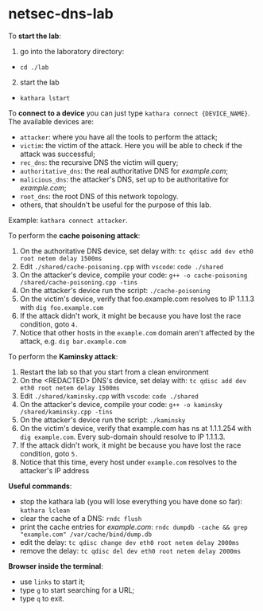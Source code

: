 # netsec-dns-lab

To **start the lab**:
1. go into the laboratory directory:
  - `cd ./lab`
2. start the lab
  - `kathara lstart`

To **connect to a device** you can just type `kathara connect {DEVICE_NAME}`. The available devices are:
- `attacker`: where you have all the tools to perform the attack;
- `victim`: the victim of the attack. Here you will be able to check if the attack was successful;
- `rec_dns`: the recursive DNS the victim will query;
- `authoritative_dns`: the real authoritative DNS for *example.com*;
- `malicious_dns`: the attacker's DNS, set up to be authoritative for *example.com*;
- `root_dns`: the root DNS of this network topology.
- others, that shouldn't be useful for the purpose of this lab.

Example: `kathara connect attacker`.


To perform the **cache poisoning attack**:
1. On the authoritative DNS device, set delay with: `tc qdisc add dev eth0 root netem delay 1500ms`
2. Edit `./shared/cache-poisoning.cpp` with `vscode`: `code ./shared`
3. On the attacker's device, compile your code: `g++ -o cache-poisoning /shared/cache-poisoning.cpp -tins`
4. On the attacker's device run the script: `./cache-poisoning`
5. On the victim's device, verify that foo.example.com resolves to IP 1.1.1.3 with `dig foo.example.com`
6. If the attack didn't work, it might be because you have lost the race condition, goto `4.`
7. Notice that other hosts in the `example.com` domain aren't affected by the attack, e.g. `dig bar.example.com`

To perform the **Kaminsky attack**:
1. Restart the lab so that you start from a clean environment
2. On the \<REDACTED\> DNS's device, set delay with: `tc qdisc add dev eth0 root netem delay 1500ms`
3. Edit `./shared/kaminsky.cpp` with `vscode`: `code ./shared`
4. On the attacker's device, compile your code: `g++ -o kaminsky /shared/kaminsky.cpp -tins`
5. On the attacker's device run the script: `./kaminsky`
6. On the victim's device, verify that example.com has ns at 1.1.1.254 with `dig example.com`. Every sub-domain should resolve to IP 1.1.1.3.
7. If the attack didn't work, it might be because you have lost the race condition, goto `5.`
8. Notice that this time, every host under `example.com` resolves to the attacker's IP address

**Useful commands**:
- stop the kathara lab (you will lose everything you have done so far): `kathara lclean`
- clear the cache of a DNS: `rndc flush`
- print the cache entries for *example.com*: `rndc dumpdb -cache && grep "example.com" /var/cache/bind/dump.db`
- edit the delay: `tc qdisc change dev eth0 root netem delay 2000ms`
- remove the delay: `tc qdisc del dev eth0 root netem delay 2000ms`

**Browser inside the terminal**:
- use `links` to start it;
- type `g` to start searching for a URL;
- type `q` to exit.
